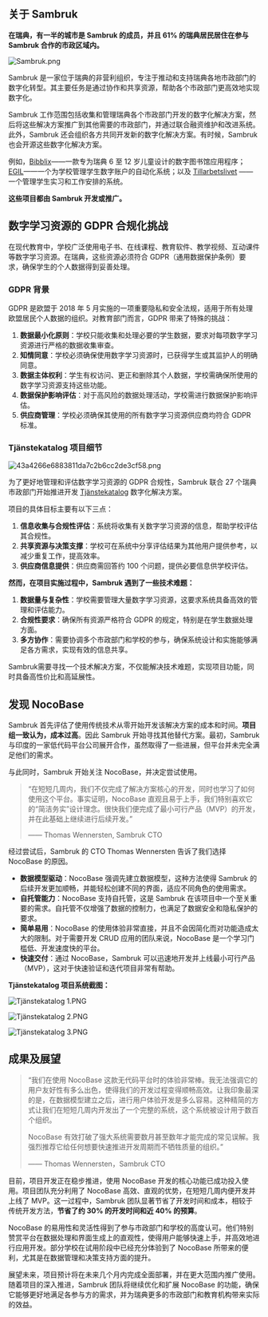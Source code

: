 ## 关于 Sambruk

**在瑞典，有一半的城市是 Sambruk 的成员，并且 61% 的瑞典居民居住在参与 Sambruk 合作的市政区域内。**

![Sambruk.png](https://static-docs.nocobase.com/f1ff0bb7d340bd614c67e43412b0de99.png)

Sambruk 是一家位于瑞典的非营利组织，专注于推动和支持瑞典各地市政部门的数字化转型。其主要任务是通过协作和共享资源，帮助各个市政部门更高效地实现数字化。

Sambruk 工作范围包括收集和管理瑞典各个市政部门开发的数字化解决方案，然后将这些解决方案推广到其他需要的市政部门，并通过联合融资维护和改进系统。此外，Sambruk 还会组织各方共同开发新的数字化解决方案。有时候，Sambruk 也会开源这些数字化解决方案。

例如，[Bibblix](https://sambruk.se/bibblix-barnbiblioteksapp/)——一款专为瑞典 6 至 12 岁儿童设计的数字图书馆应用程序； [EGIL](https://sambruk.se/egil-dnp/)——一个为学校管理学生数字账户的自动化系统；以及 [Tillarbetslivet](https://sambruk.se/prao/) ——一个管理学生实习和工作安排的系统。

**这些项目都由 Sambruk 开发或推广。**

## 数字学习资源的 GDPR 合规化挑战

在现代教育中，学校广泛使用电子书、在线课程、教育软件、教学视频、互动课件等数字学习资源。在瑞典，这些资源必须符合 GDPR（通用数据保护条例）要求，确保学生的个人数据得到妥善处理。

### **GDPR 背景**

GDPR 是欧盟于 2018 年 5 月实施的一项重要隐私和安全法规，适用于所有处理欧盟居民个人数据的组织。对教育部门而言，GDPR 带来了特殊的挑战：

1. **数据最小化原则**：学校只能收集和处理必要的学生数据，要求对每项数字学习资源进行严格的数据收集审查。
2. **知情同意**：学校必须确保使用数字学习资源时，已获得学生或其监护人的明确同意。
3. **数据主体权利**：学生有权访问、更正和删除其个人数据，学校需确保所使用的数字学习资源支持这些功能。
4. **数据保护影响评估**：对于高风险的数据处理活动，学校需进行数据保护影响评估。
5. **供应商管理**：学校必须确保其使用的所有数字学习资源供应商均符合 GDPR 标准。

### **Tjänstekatalog 项目细节**

![43a4266e6883811da7c2b6cc2de3cf58.png](https://static-docs.nocobase.com/43a4266e6883811da7c2b6cc2de3cf58.png)

为了更好地管理和评估数字学习资源的 GDPR 合规性，Sambruk 联合 27 个瑞典市政部门开始推进开发 [Tjänstekatalog](https://sambruk.se/tjanstekollen/) 数字化解决方案。

项目的具体目标主要有以下三点：

1. **信息收集与合规性评估**：系统将收集有关数字学习资源的信息，帮助学校评估其合规性。
2. **共享资源与决策支撑**：学校可在系统中分享评估结果为其他用户提供参考，以减少重复工作，提高效率。
3. **供应商信息提供**：供应商需回答约 100 个问题，提供必要信息供学校评估。

**然而，在项目实施过程中，Sambruk 遇到了一些技术难题：**

1. **数据量与复杂性**：学校需要管理大量数字学习资源，这要求系统具备高效的管理和评估能力。
2. **合规性要求**：确保所有资源严格符合 GDPR 的规定，特别是在学生数据处理方面。
3. **多方协作**：需要协调多个市政部门和学校的参与，确保系统设计和实施能够满足各方需求，实现有效的信息共享。

Sambruk需要寻找一个技术解决方案，不仅能解决技术难题，实现项目功能，同时具备高性价比和高延展性。

## **发现 NocoBase**

Sambruk 首先评估了使用传统技术从零开始开发该解决方案的成本和时间。**项目组一致认为，成本过高**。因此 Sambruk 开始寻找其他替代方案。最初，Sambruk 与印度的一家低代码平台公司展开合作，虽然取得了一些进展，但平台并未完全满足他们的需求。

与此同时，Sambruk 开始关注 NocoBase，并决定尝试使用。

> “在短短几周内，我们不仅完成了解决方案核心的开发，同时也学习了如何使用这个平台。事实证明，NocoBase 直观且易于上手，我们特别喜欢它的“简洁务实”设计理念。很快我们便完成了最小可行产品（MVP）的开发，并在此基础上继续进行后续开发。”
>
> —— Thomas Wennersten, Sambruk CTO

经过尝试后，Sambruk 的 CTO Thomas Wennersten 告诉了我们选择 NocoBase 的原因。

* **数据模型驱动**：NocoBase 强调先建立数据模型，这种方法使得 Sambruk 的后续开发更加顺畅，并能轻松创建不同的界面，适应不同角色的使用需求。
* **自托管能力**：NocoBase 支持自托管，这是 Sambruk 在该项目中一个至关重要的需求。自托管不仅增强了数据的控制力，也满足了数据安全和隐私保护的要求。
* **简单易用**：NocoBase 的使用体验非常直接，并且不会因简化而对功能造成太大的限制。对于需要开发 CRUD 应用的团队来说，NocoBase 是一个学习门槛低、开发速度快的平台。
* **快速交付**：通过 NocoBase，Sambruk 可以迅速地开发并上线最小可行产品（MVP），这对于快速验证和迭代项目非常有帮助。

**Tjänstekatalog 项目系统截图：**

![Tjänstekatalog 1.PNG](https://static-docs.nocobase.com/c06f5fab82d96a323a4658f44783539e.PNG)

![Tjänstekatalog 2.PNG](https://static-docs.nocobase.com/95d25163c09d69777c033361a2ea078f.PNG)

![Tjänstekatalog 3.PNG](https://static-docs.nocobase.com/37e042f7635cc0100a0f93dd3965655b.PNG)

## **成果及展望**

> “我们在使用 NocoBase 这款无代码平台时的体验非常棒。我无法强调它的用户友好性有多么出色，使得我们的开发过程变得顺畅高效。让我印象最深的是，在数据模型建立之后，进行用户体验开发是多么容易。这种精简的方式让我们在短短几周内开发出了一个完整的系统，这个系统被设计用于数百个组织。
>
> NocoBase 有效打破了强大系统需要数月甚至数年才能完成的常见误解。我强烈推荐它给任何想要快速推进开发周期而不牺牲质量的组织。”
>
> —— Thomas Wennersten，Sambruk CTO

目前，项目开发正在稳步推进，使用 NocoBase 开发的核心功能已成功投入使用。项目团队充分利用了 NocoBase 高效、直观的优势，在短短几周内便开发并上线了 MVP。这一过程中，Sambruk 团队显著节省了开发时间和成本，相较于传统开发方法，**节省了约 30% 的开发时间和近 40% 的预算**。

NocoBase 的易用性和灵活性得到了参与市政部门和学校的高度认可。他们特别赞赏平台在数据处理和界面生成上的直观性，使得用户能够快速上手，并高效地进行应用开发。部分学校在试用阶段中已经充分体验到了 NocoBase 所带来的便利，尤其是在数据管理和决策支持方面的提升。

展望未来，项目预计将在未来几个月内完成全面部署，并在更大范围内推广使用。随着项目的深入推进，Sambruk 团队将继续优化和扩展 NocoBase 的功能，确保它能够更好地满足各参与方的需求，并为瑞典更多的市政部门和教育机构带来实际的效益。
